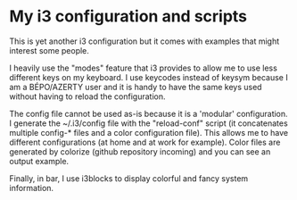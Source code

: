 My i3 configuration and scripts
===============================

This is yet another i3 configuration but it comes with examples that might interest some people.

I heavily use the "modes" feature that i3 provides to allow me to use less different keys on my keyboard.
I use keycodes instead of keysym because I am a BÉPO/AZERTY user and it is handy to have the same keys used without having to reload the configuration.

The config file cannot be used as-is because it is a 'modular' configuration. I generate the ~/.i3/config file with the "reload-conf" script (it concatenates multiple config-* files and a color configuration file).
This allows me to have different configurations (at home and at work for example).
Color files are generated by colorize (github repository incoming) and you can see an output example.

Finally, in bar, I use i3blocks to display colorful and fancy system information.
